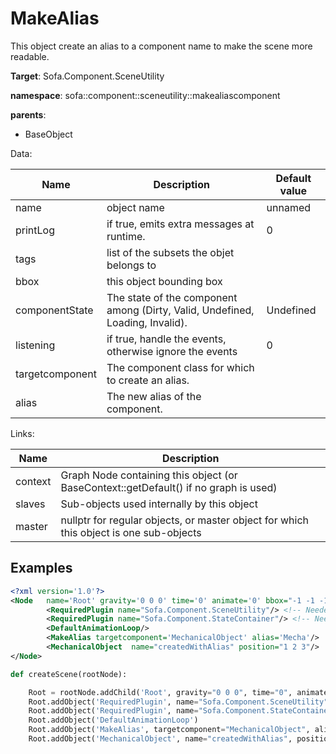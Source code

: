 # MakeAlias

This object create an alias to a component name to make the scene more readable. 


__Target__: Sofa.Component.SceneUtility

__namespace__: sofa::component::sceneutility::makealiascomponent

__parents__: 
- BaseObject

Data: 

<table>
<thead>
    <tr>
        <th>Name</th>
        <th>Description</th>
        <th>Default value</th>
    </tr>
</thead>
<tbody>
	<tr>
		<td>name</td>
		<td>
object name
</td>
		<td>unnamed</td>
	</tr>
	<tr>
		<td>printLog</td>
		<td>
if true, emits extra messages at runtime.
</td>
		<td>0</td>
	</tr>
	<tr>
		<td>tags</td>
		<td>
list of the subsets the objet belongs to
</td>
		<td></td>
	</tr>
	<tr>
		<td>bbox</td>
		<td>
this object bounding box
</td>
		<td></td>
	</tr>
	<tr>
		<td>componentState</td>
		<td>
The state of the component among (Dirty, Valid, Undefined, Loading, Invalid).
</td>
		<td>Undefined</td>
	</tr>
	<tr>
		<td>listening</td>
		<td>
if true, handle the events, otherwise ignore the events
</td>
		<td>0</td>
	</tr>
	<tr>
		<td>targetcomponent</td>
		<td>
The component class for which to create an alias.
</td>
		<td></td>
	</tr>
	<tr>
		<td>alias</td>
		<td>
The new alias of the component.
</td>
		<td></td>
	</tr>

</tbody>
</table>

Links: 

| Name | Description |
| ---- | ----------- |
|context|Graph Node containing this object (or BaseContext::getDefault() if no graph is used)|
|slaves|Sub-objects used internally by this object|
|master|nullptr for regular objects, or master object for which this object is one sub-objects|



## Examples

```xml
<?xml version='1.0'?>                                               
<Node 	name='Root' gravity='0 0 0' time='0' animate='0' bbox="-1 -1 -1 1 1 1"  >   
        <RequiredPlugin name="Sofa.Component.SceneUtility"/> <!-- Needed to use components [MakeAlias] -->
        <RequiredPlugin name="Sofa.Component.StateContainer"/> <!-- Needed to use components [MechanicalObject] -->
        <DefaultAnimationLoop/>
        <MakeAlias targetcomponent='MechanicalObject' alias='Mecha'/>    
        <MechanicalObject  name="createdWithAlias" position="1 2 3"/>    
</Node>                                                             

```
```python
def createScene(rootNode):

	Root = rootNode.addChild('Root', gravity="0 0 0", time="0", animate="0", bbox="-1 -1 -1 1 1 1")
	Root.addObject('RequiredPlugin', name="Sofa.Component.SceneUtility")
	Root.addObject('RequiredPlugin', name="Sofa.Component.StateContainer")
	Root.addObject('DefaultAnimationLoop')
	Root.addObject('MakeAlias', targetcomponent="MechanicalObject", alias="Mecha")
	Root.addObject('MechanicalObject', name="createdWithAlias", position="1 2 3")
```
